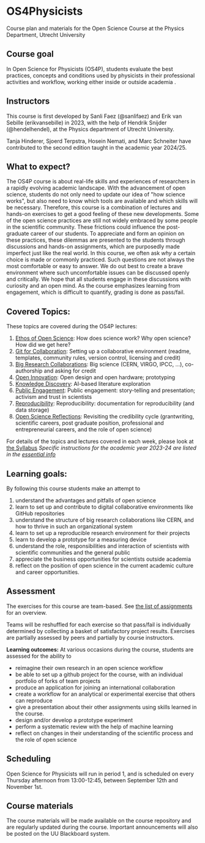 # OS4Physicists
Course plan and materials for the Open Science Course at the Physics Department, Utrecht University

## Course goal 
In Open Science for Physicists (OS4P), students evaluate the best practices, concepts and conditions 
used by physicists in their professional activities and workflow, working either inside or outside academia .

## Instructors
This course is first developed by Sanli Faez (@sanlifaez) and Erik van Sebille (erikvansebille) in 2023, with the help of Hendrik Snijder (@hendelhendel), at the Physics department of Utrecht University.

Tanja Hinderer, Sjoerd Terpstra, Hosein Nemati, and Marc Schneiter have contributed to the second edition taught in the academic year 2024/25.

## What to expect? 
The OS4P course is about real-life skills and experiences of researchers in a rapidly evolving academic landscape. With the advancement of open science, students do not only need to update our idea of "how science works", but also need to know which tools are available and which skills will be necessary. Therefore, this course is a combination of lectures and hands-on exercises to get a good feeling of these new developments. 
Some of the open science practices are still not widely embraced by some people in the scientific community. These frictions could influence the post-graduate career of our students. To appreciate and form an opinion on these practices, these dilemmas are presented to the students through discussions and hands-on assignments, which are purposedly made imperfect just like the real world. 
In this course, we often ask *why* a certain choice is made or commonly practiced. Such questions are not always the most comfortable or easy to answer. We do out best to create a brave environment where such uncomfortable issues can be discussed openly and critically. We hope that all students engage in these discussions with curiosity and an open mind. 
As the course emphasizes learning from engagement, which is difficult to quantify, grading is done as pass/fail.

## Covered Topics:
These topics are covered during the OS4P lectures: 
1. [Ethos of Open Science](Lectures/Lecture1_OpenScienceEthos.md): How does science work? Why open science? How did we get here?  
2. [Git for Collaboration](Lectures/Lecture2_GitforCollaboration.md): Setting up a collaborative environment (readme, templates, community rules, version control, licensing and credit)
3. [Big Research Collaborations](Lectures/Lecture3_BigCollaborations.md): Big science (CERN, VIRGO, IPCC, ...), co-authorship and asking for credit
4. [Open Innovation](Lectures/Lecture4_OpenInnovation.md): Open design and open hardware; prototyping
5. [Knowledge Discovery](Lecture5_KnowledgeDiscovery.md): AI-based literature exploration
6. [Public Engagement](Lectures/Lecture6_PublicEngagement.md): Public engagement: story-telling and presentation; activism and trust in scientists
7. [Reproducibility](Lectures/Lecture7_Reproducibility.md): Reproducibility: documentation for reproducibility (and data storage)
8. [Open Science Reflections](Lectures/Lecture8_OpenScienceReflections.md): Revisiting the credibility cycle (grantwriting, scientific careers, post graduate position, professional and entrepreneurial careers, and the role of open science)

For details of the topics and lectures covered in each week, please look at [the Syllabus](Syllabus_202x.md)
*Specific instructions for the academic year 2023-24 are listed in the [essential info](Mustknow_2023.md)*

## Learning goals:
By following this course students make an attempt to 
1. understand the advantages and pitfalls of open science
2. learn to set up and contribute to digital collaborative environments like GitHub repositories
3. understand the structure of big research collaborations like CERN, and how to thrive in such an organizational system
4. learn to set up a reproducible research environment for their projects
5. learn to develop a prototype for a measuring device
6. understand the role, responsibilities and interaction of scientists with scientific communities and the general public
7. appreciate the business opportunities for scientists outside academia
8. reflect on the position of open science in the current academic culture and career opportunities.


## Assessment
The exercises for this course are team-based. See [the list of assignments](Exercises_2024.md) for an overview.

Teams will be reshuffled for each exercise so that pass/fail is individually determined by collecting a basket of satisfactory project results.
Exercises are partially assessed by peers and partially by course instructors.

**Learning outcomes:** 
At various occasions during the course, students are assessed for the ability to
+ reimagine their own research in an open science workflow
+ be able to set up a github project for the course, with an individual portfolio of forks of team projects
+ produce an application for joining an international collaboration
+ create a workflow for an analytical or experimental exercise that others can reproduce
+ give a presentation about their other assignments using skills learned in the course. 
+ design and/or develop a prototype experiment
+ perform a systematic review with the help of machine learning
+ reflect on changes in their understanding of the scientific process and the role of open science
	
## Scheduling
Open Science for Physicists will run in period 1, and is scheduled on every Thursday afternoon from 13:00-12:45, between September 12th and November 1st. 

## Course materials
The course materials will be made available on the course repository and are regularly updated during the course. Important announcements will also be posted on the UU Blackboard system.
